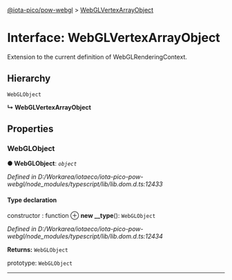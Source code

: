[@iota-pico/pow-webgl](../README.md) > [WebGLVertexArrayObject](../interfaces/webglvertexarrayobject.md)



# Interface: WebGLVertexArrayObject


Extension to the current definition of WebGLRenderingContext.

## Hierarchy


 `WebGLObject`

**↳ WebGLVertexArrayObject**








## Properties
<a id="webglobject"></a>

###  WebGLObject

**●  WebGLObject**:  *`object`* 

*Defined in D:/Workarea/iotaeco/iota-pico-pow-webgl/node_modules/typescript/lib/lib.dom.d.ts:12433*


#### Type declaration



 constructor : function
⊕ **new __type**(): `WebGLObject`



*Defined in D:/Workarea/iotaeco/iota-pico-pow-webgl/node_modules/typescript/lib/lib.dom.d.ts:12434*





**Returns:** `WebGLObject`






 prototype: `WebGLObject`







___


